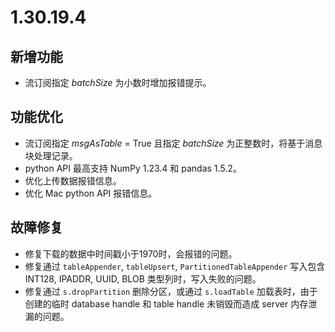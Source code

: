 # 1.30.19.4

## 新增功能

- 流订阅指定 *batchSize* 为小数时增加报错提示。

## 功能优化

- 流订阅指定 *msgAsTable* = True 且指定 *batchSize* 为正整数时，将基于消息块处理记录。
- python API 最高支持 NumPy 1.23.4 和 pandas 1.5.2。
- 优化上传数据报错信息。
- 优化 Mac python API 报错信息。

## 故障修复

- 修复下载的数据中时间戳小于1970时，会报错的问题。
- 修复通过 `tableAppender`, `tableUpsert`, `PartitionedTableAppender` 写入包含 INT128, IPADDR, UUID, BLOB 类型列时，写入失败的问题。
- 修复通过 `s.dropPartition` 删除分区，或通过 `s.loadTable` 加载表时，由于创建的临时 database handle 和 table handle 未销毁而造成 server 内存泄漏的问题。
